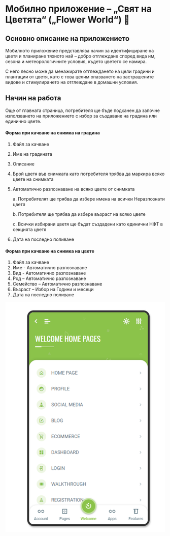 # Мобилно приложение – „Свят на Цветята“ („Flower World“) 🤳

## Основно описание на приложението

Мобилното приложение представлява начин за идентифициране на цветя и планиране тяхното най – добро отглеждане според вида им, сезона и метеорологичните условия, където цветето се намира.

С него лесно може да менажирате отглеждането на цели градини и плантации от цветя, като с това целим опазването на застрашените видове и стимулирането на отглеждане в домашни условия.

## Начин на работа

Още от главната страница, потребителя ще бъде подканен да започне използването на приложението с избор за създаване на градина или единично цвете.

#### Форма при качване на снимка на градина

1. Файл за качване
2. Име на градината
3. Описание
4. Брой цветя във снимката като потребителя трябва да маркира всяко цвете на снимката
5.  Автоматично разпознаване на всяко цвете от снимката

    a. Потребителят ще трябва да избере имена на всички Неразпознати цветя

    b. Потребителя ще трябва да избере възраст на всяко цвете

    c. Всички избирани цветя ще бъдат създадени като единични НФТ в секцията цветя
6. Дата на последно поливане

#### Форма при качване на снимка на цвете

1. Файл за качване
2. Име - Автоматично разпознаване
3. Вид - Автоматично разпознаване
4. Род – Автоматично разпознаване
5. Семейство – Автоматично разпознаване
6. Възраст – Избор на Години и месеци
7. Дата на последно поливане

![](<../.gitbook/assets/image (3).png>)
